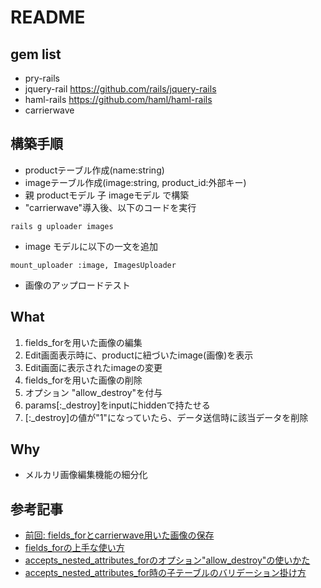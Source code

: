 # README

## gem list
* pry-rails
* jquery-rail https://github.com/rails/jquery-rails
* haml-rails https://github.com/haml/haml-rails
* carrierwave

## 構築手順
* productテーブル作成(name:string)
* imageテーブル作成(image:string, product_id:外部キー)
* 親 productモデル 子 imageモデル で構築
* "carrierwave"導入後、以下のコードを実行

```
rails g uploader images
```
* image モデルに以下の一文を追加

```
mount_uploader :image, ImagesUploader
```
* 画像のアップロードテスト

## What
1. fields_forを用いた画像の編集
  1. Edit画面表示時に、productに紐づいたimage(画像)を表示
  1. Edit画面に表示されたimageの変更
1. fields_forを用いた画像の削除
  1. オプション "allow_destroy"を付与
  1. params[:_destroy]をinputにhiddenで持たせる
  1. [:_destroy]の値が"1"になっていたら、データ送信時に該当データを削除


## Why
* メルカリ画像編集機能の細分化

## 参考記事
* [前回: fields_forとcarrierwave用いた画像の保存](https://github.com/ItsukiIshizuka/sample_create_image)
* [fields_forの上手な使い方](https://qiita.com/kouuuki/items/5daf2b5f34273d8457f7)
* [accepts_nested_attributes_forのオプション"allow_destroy"の使いかた](https://qiita.com/NateRive/items/be35c1a52aef8fd0d355)
* [accepts_nested_attributes_for時の子テーブルのバリデーション掛け方](https://stackoverflow.com/questions/37622669/accepts-nested-attributes-for-with-validations-and-using-find-or-create-by)

